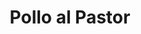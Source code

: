 ---
image:
title: Pollo al Pastor
description: split–roasted free range chicken, salsa roja, cabbage slaw, baja crema
price:
available: true
menu: tacos
---